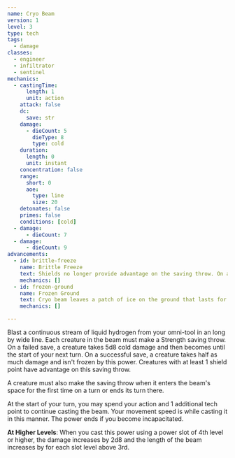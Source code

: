 ```yaml
---
name: Cryo Beam
version: 1
level: 3
type: tech
tags:
  - damage
classes:
  - engineer
  - infiltrator
  - sentinel
mechanics:
  - castingTime:
      length: 1
      unit: action
    attack: false
    dc:
      save: str
    damage:
      - dieCount: 5
        dieType: 8
        type: cold
    duration:
      length: 0
      unit: instant
    concentration: false
    range:
      short: 0
      aoe:
        type: line
        size: 20
    detonates: false
    primes: false
    conditions: [cold]
  - damage:
      - dieCount: 7
  - damage:
      - dieCount: 9
advancements:
  - id: brittle-freeze
    name: Brittle Freeze
    text: Shields no longer provide advantage on the saving throw. On a successful save, a creature is <me-condition id="primed" sub="cold"/> until the end of your next turn.
    mechanics: []
  - id: frozen-ground
    name: Frozen Ground
    text: Cryo beam leaves a patch of ice on the ground that lasts for 1 minute. The ground is considered difficult terrain.
    mechanics: []

---
```

Blast a continuous stream of liquid hydrogen from your omni-tool in an <me-distance length="20"/> long by <me-distance length="5"/> wide line. Each creature in the beam
must make a Strength saving throw. On a failed save, a creature takes 5d8 cold damage and then becomes <me-condition id="frozen"/>
until the start of your next turn. On a successful save, a creature takes half as much damage and isn't frozen by this power.
Creatures with at least 1 shield point have advantage on this saving throw.

A creature must also make the saving throw when it enters the beam's space for the first time on a turn or ends its turn there.

At the start of your turn, you may spend your action and 1 additional tech point to continue casting the beam. Your
movement speed is <me-distance length="5"/> while casting it in this manner. The power ends if you become incapacitated.

__At Higher Levels__: When you cast this power using a power slot of 4th level or higher, the damage increases by 2d8
and the length of the beam increases by <me-distance length="5"/> for each slot level above 3rd.
